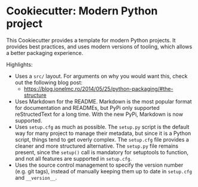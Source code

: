 # Cookiecutter: Modern Python project

This Cookiecutter provides a template for modern Python projects. It provides
best practices, and uses modern versions of tooling, which allows a better
packaging experience.

Highlights:

-   Uses a `src/` layout. For arguments on why you would want this, check out
    the following blog post:
    -   https://blog.ionelmc.ro/2014/05/25/python-packaging/#the-structure
-   Uses Markdown for the README. Markdown is the most popular format for
    documentation and READMEs, but PyPi only supported reStructedText for a
    long time. With the new PyPi, Markdown is now supported.
-   Uses `setup.cfg` as much as possible. The `setup.py` script is the default
    way for many project to manage their metadata, but since it is a Python
    script, things tend to get overly complex. The `setup.cfg` file provides a
    cleaner and more structured alternative. The `setup.py` file remains
    present, since the `setup()` call is mandatory for setuptools to function,
    and not all features are supported in `setup.cfg`.
-   Uses the source control management to specify the version number (e.g. git
    tags), instead of manually keeping them up to date in `setup.cfg` and
    `__version__`.
